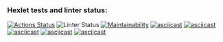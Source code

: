 ### Hexlet tests and linter status:
[![Actions Status](https://github.com/BuyanauskasAA/frontend-project-lvl1/workflows/hexlet-check/badge.svg)](https://github.com/BuyanauskasAA/frontend-project-lvl1/actions)
![Linter Status](https://github.com/BuyanauskasAA/frontend-project-lvl1/workflows/linter/badge.svg)
[![Maintainability](https://api.codeclimate.com/v1/badges/b0e7c1016d5e3efe3394/maintainability)](https://codeclimate.com/github/BuyanauskasAA/frontend-project-lvl1/maintainability)
[![asciicast](https://asciinema.org/a/iYEjYmmoeN68YbmxVlc2zWjCY.svg)](https://asciinema.org/a/iYEjYmmoeN68YbmxVlc2zWjCY)
[![asciicast](https://asciinema.org/a/wRsqOHAozQEc1kd1MsCdRP7JL.svg)](https://asciinema.org/a/wRsqOHAozQEc1kd1MsCdRP7JL)
[![asciicast](https://asciinema.org/a/9Adel8XbxDdZOda8UZQNXJLSr.svg)](https://asciinema.org/a/9Adel8XbxDdZOda8UZQNXJLSr)
[![asciicast](https://asciinema.org/a/RICDsAjLR9z1qpx7AtapnAc7u.svg)](https://asciinema.org/a/RICDsAjLR9z1qpx7AtapnAc7u)
[![asciicast](https://asciinema.org/a/vDspMm61fPCv3ZKDZuiSZnfAv.svg)](https://asciinema.org/a/vDspMm61fPCv3ZKDZuiSZnfAv)
